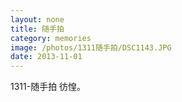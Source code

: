 ```yaml
---
layout: none
title: 随手拍
category: memories
image: /photos/1311随手拍/DSC1143.JPG
date: 2013-11-01
---
```

1311-随手拍 彷惶。
